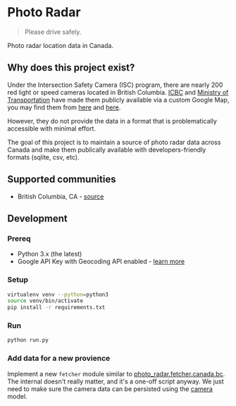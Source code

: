 # Photo Radar

> Please drive safely.

Photo radar location data in Canada.

## Why does this project exist?

Under the Intersection Safety Camera (ISC) program, there are nearly 200 red light or speed cameras located in British Columbia. [ICBC] and [Ministry of Transportation][] have made them publicly available via a custom Google Map, you may find them from [here](https://www.icbc.com/road-safety/community/Pages/intersection-safety-camera-program.aspx) and [here](https://www2.gov.bc.ca/gov/content/transportation/driving-and-cycling/roadsafetybc/intersection-safety-cameras/where-the-cameras-are).

However, they do not provide the data in a format that is problematically accessible with minimal effort.

The goal of this project is to maintain a source of photo radar data across Canada and make them publically available with developers-friendly formats (sqlite, csv, etc).

## Supported communities

- British Columbia, CA - [source](https://www2.gov.bc.ca/gov/content/transportation/driving-and-cycling/roadsafetybc/intersection-safety-cameras/where-the-cameras-are)

## Development

### Prereq

- Python 3.x (the latest)
- Google API Key with Geocoding API enabled - [learn more](https://developers.google.com/maps/documentation/geocoding/get-api-key)

### Setup

```bash
virtualenv venv --python=python3
source venv/bin/activate
pip install -r requirements.txt
```

### Run

```bash
python run.py
```

[icbc]: https://www.icbc.com/
[ministry of transportation]: https://www2.gov.bc.ca/gov/content/transportation

### Add data for a new provience

Implement a new `fetcher` module similar to [photo_radar.fetcher.canada.bc](photo_radar/fetchers/canada/bc.py). The internal doesn't really matter, and it's a one-off script anyway. We just need to make sure the camera data can be persisted using the [camera](photo_radar/models.py) model.
